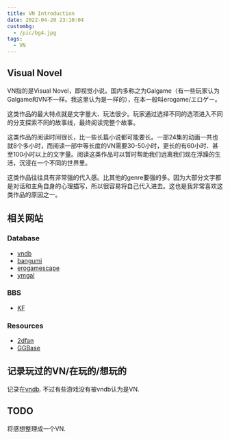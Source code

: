 ```yaml
---
title: VN Introduction
date: 2022-04-20 23:10:04
custombg:
  - /pic/bg4.jpg
tags:
  - VN
---
```


## Visual Novel

VN指的是Visual Novel，即视觉小说。国内多称之为Galgame（有一些玩家认为Galgame和VN不一样。我这里认为是一样的），在本一般叫erogame/エロゲー。

这类作品的最大特点就是文字量大、玩法很少。玩家通过选择不同的选项进入不同的分支探索不同的故事线，最终阅读完整个故事。

这类作品的阅读时间很长，比一些长篇小说都可能要长。一部24集的动画一共也就8个多小时，而阅读一部中等长度的VN需要30-50小时，更长的有60小时、甚至100小时以上的文字量。阅读这类作品可以暂时帮助我们远离我们现在浮躁的生活，沉浸在一个不同的世界里。

这类作品往往具有非常强的代入感。比其他的genre要强的多。因为大部分文字都是对话和主角自身的心理描写，所以很容易将自己代入进去。这也是我非常喜欢这类作品的原因之一。

## 相关网站

### Database

- [vndb](https://vndb.org/)
- [bangumi](https://bangumi.tv/)
- [erogamescape](https://erogamescape.dyndns.org/)
- [ymgal](https://www.ymgal.games/)

### BBS

- [KF](https://bbs.kfpromax.com/)

### Resources

- [2dfan](https://galge.fun/)
- [GGBase](https://www.ggbases.com/)

## 记录玩过的VN/在玩的/想玩的

记录在[vndb](https://vndb.org/u212839/ulist).
不过有些游戏没有被vndb认为是VN.

## TODO

将感想整理成一个VN.
